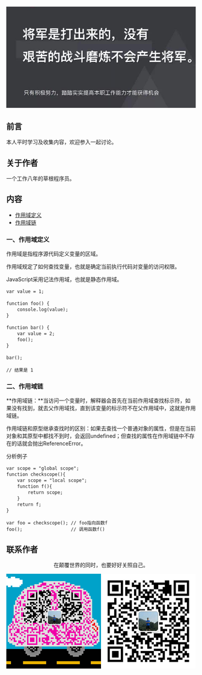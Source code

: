 ![image](../img/timg.jpg)
<br>

## 前言

本人平时学习及收集内容，欢迎参入一起讨论。

## 关于作者

一个工作八年的草根程序员。

## 内容

- [作用域定义](#一作用域定义)
- [作用域链](#二作用域链)

### 一、作用域定义

作用域是指程序源代码定义变量的区域。

作用域规定了如何查找变量，也就是确定当前执行代码对变量的访问权限。

JavaScript采用记法作用域，也就是静态作用域。

```
var value = 1;

function foo() {
    console.log(value);
}

function bar() {
    var value = 2;
    foo();
}

bar();

// 结果是 1

```

### 二、作用域链

**作用域链：**当访问一个变量时，解释器会首先在当前作用域查找标示符，如果没有找到，就去父作用域找，直到该变量的标示符不在父作用域中，这就是作用域链。

作用域链和原型继承查找时的区别：如果去查找一个普通对象的属性，但是在当前对象和其原型中都找不到时，会返回undefined；但查找的属性在作用域链中不存在的话就会抛出ReferenceError。

分析例子

```
var scope = "global scope";
function checkscope(){
    var scope = "local scope";
    function f(){
        return scope;
    }
    return f;
}

var foo = checkscope(); // foo指向函数f
foo();					// 调用函数f()

```


## 联系作者

<div align="center">
    <p>
        在颠覆世界的同时，也要好好关照自己。
    </p>
    <img src="../img/contact.png" />
</div>